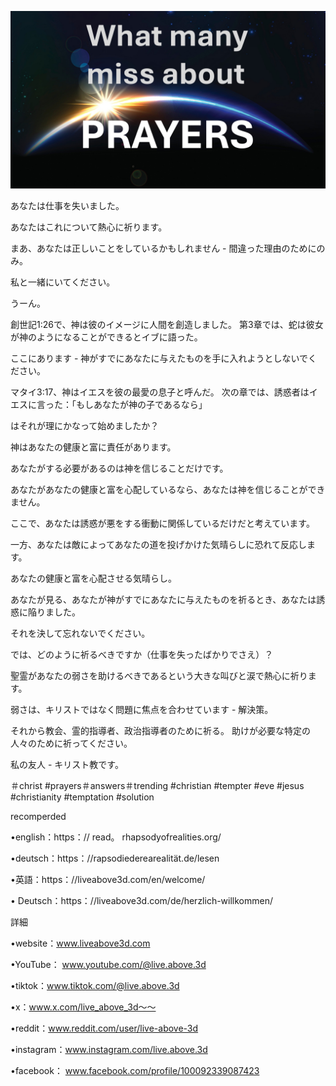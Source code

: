 ![Video cover image](../cover.jpg)

あなたは仕事を失いました。

あなたはこれについて熱心に祈ります。

まあ、あなたは正しいことをしているかもしれません - 間違った理由のためにのみ。

私と一緒にいてください。

うーん。

創世記1:26で、神は彼のイメージに人間を創造しました。 第3章では、蛇は彼女が神のようになることができるとイブに語った。

ここにあります - 神がすでにあなたに与えたものを手に入れようとしないでください。

マタイ3:17、神はイエスを彼の最愛の息子と呼んだ。 次の章では、誘惑者はイエスに言った：「もしあなたが神の子であるなら」

はそれが理にかなって始めましたか？

神はあなたの健康と富に責任があります。

あなたがする必要があるのは神を信じることだけです。

あなたがあなたの健康と富を心配しているなら、あなたは神を信じることができません。

ここで、あなたは誘惑が悪をする衝動に関係しているだけだと考えています。

一方、あなたは敵によってあなたの道を投げかけた気晴らしに恐れて反応します。

あなたの健康と富を心配させる気晴らし。

あなたが見る、あなたが神がすでにあなたに与えたものを祈るとき、あなたは誘惑に陥りました。

それを決して忘れないでください。

では、どのように祈るべきですか（仕事を失ったばかりでさえ）？

聖霊があなたの弱さを助けるべきであるという大きな叫びと涙で熱心に祈ります。

弱さは、キリストではなく問題に焦点を合わせています - 解決策。

それから教会、霊的指導者、政治指導者のために祈る。 助けが必要な特定の人々のために祈ってください。

私の友人 - キリスト教です。

＃christ #prayers＃answers＃trending #christian #tempter #eve #jesus #christianity #temptation #solution

recomperded

•english：https：// read。 rhapsodyofrealities.org/

•deutsch：https：//rapsodiederearealität.de/lesen

•英語：https：//liveabove3d.com/en/welcome/

• Deutsch：https：//liveabove3d.com/de/herzlich-willkommen/

詳細

•website：www.liveabove3d.com

•YouTube： www.youtube.com/@live.above.3d

•tiktok：www.tiktok.com/@live.above.3d

•x：www.x.com/live_above_3d〜〜 

•reddit：www.reddit.com/user/live-above-3d

•instagram：www.instagram.com/live.above.3d

•facebook： www.facebook.com/profile/100092339087423